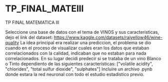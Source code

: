 # TP_FINAL_MATElll
TP FINAL MATEMATICA lll

Seleccione una base de datos con el tema de VINOS y sus caracteristicas, dejo el link del dataset: https://www.kaggle.com/datasets/rajyellow46/wine-quality
La idea principal era realizar una prediccion, el problema se dio cuando en el proceso de visualizar cuales eran los datos que estaban correlacionados con la calidad, indicaban que no estaban para nada correlacionados.
En su lugar decidi predecir si se trataba de un vino Blanco o Tinto dependiento de las siguientes características: ["volatile acidity", "chlorides", "total sulfur dioxide", "sulphates"]
Incluire un archivo .pynb donde estara la red neuronal con todo el estudio estadistico previo.
